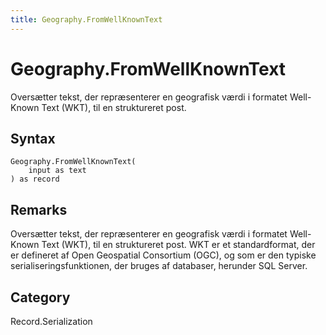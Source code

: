 ```yaml
---
title: Geography.FromWellKnownText
---
```


# Geography.FromWellKnownText


Oversætter tekst, der repræsenterer en geografisk værdi i formatet Well-Known Text (WKT), til en struktureret post.


## Syntax

```powerquery
Geography.FromWellKnownText(
    input as text
) as record
```


## Remarks

Oversætter tekst, der repræsenterer en geografisk værdi i formatet Well-Known Text (WKT), til en struktureret post. WKT er et standardformat, der er defineret af Open Geospatial Consortium (OGC), og som er den typiske serialiseringsfunktionen, der bruges af databaser, herunder SQL Server.



## Category
Record.Serialization
